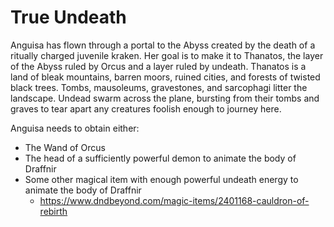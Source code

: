 # True Undeath
Anguisa has flown through a portal to the Abyss created by the death of a ritually charged juvenile kraken. Her goal is to make it to Thanatos, the layer of the Abyss ruled by Orcus and a layer ruled by undeath. Thanatos is a land of bleak mountains, barren moors, ruined cities, and forests of twisted black trees. Tombs, mausoleums, gravestones, and sarcophagi litter the landscape. Undead swarm across the plane, bursting from their tombs and graves to tear apart any creatures foolish enough to journey here.

Anguisa needs to obtain either:
- The Wand of Orcus
- The head of a sufficiently powerful demon to animate the body of Draffnir
- Some other magical item with enough powerful undeath energy to animate the body of Draffnir
  - https://www.dndbeyond.com/magic-items/2401168-cauldron-of-rebirth
